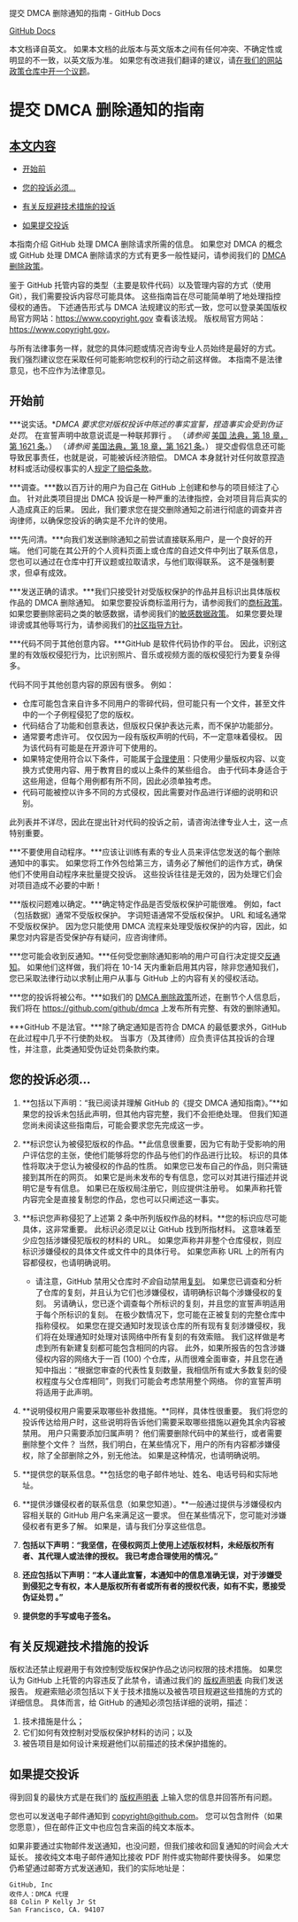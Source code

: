 提交 DMCA 删除通知的指南 - GitHub Docs

[](/cn)[GitHub Docs](/cn)

本文档译自英文。 如果本文档的此版本与英文版本之间有任何冲突、不确定性或明显的不一致，以英文版为准。 如果您有改进我们翻译的建议，请[在我们的网站政策仓库中开一个议题](https://github.com/github/site-policy/issues)。

提交 DMCA 删除通知的指南
==========

[本文内容](/github/site-policy/guide-to-submitting-a-dmca-takedown-notice#in-this-article)
----------

* [开始前](#before-you-start)

* [您的投诉必须...](#your-complaint-must-)

* [有关反规避技术措施的投诉](#complaints-about-anti-circumvention-technology)

* [如果提交投诉](#how-to-submit-your-complaint)

本指南介绍 GitHub 处理 DMCA 删除请求所需的信息。 如果您对 DMCA 的概念或 GitHub 处理 DMCA 删除请求的方式有更多一般性疑问，请参阅我们的 [DMCA 删除政策](/cn/articles/dmca-takedown-policy)。

鉴于 GitHub 托管内容的类型（主要是软件代码）以及管理内容的方式（使用 Git），我们需要投诉内容尽可能具体。 这些指南旨在尽可能简单明了地处理指控侵权的通告。 下述通告形式与 DMCA 法规建议的形式一致，您可以登录美国版权局官方网站：<https://www.copyright.gov> 查看该法规。 版权局官方网站：<https://www.copyright.gov>。

与所有法律事务一样，就您的具体问题或情况咨询专业人员始终是最好的方式。 我们强烈建议您在采取任何可能影响您权利的行动之前这样做。 本指南不是法律意见，也不应作为法律意见。

[](#before-you-start)开始前
----------

***说实话。***DMCA 要求您对版权投诉中陈述的事实宣誓，捏造事实会*受到伪证处罚*。 在宣誓声明中故意说谎是一种联邦罪行 。 （*请参阅* [美国 法典，第 18 章，第 1621 条](https://www.gpo.gov/fdsys/pkg/USCODE-2011-title18/html/USCODE-2011-title18-partI-chap79-sec1621.htm)。） （*请参阅* [美国法典，第 18 章，第 1621 条](https://www.gpo.gov/fdsys/pkg/USCODE-2011-title18/html/USCODE-2011-title18-partI-chap79-sec1621.htm)。） 提交虚假信息还可能导致民事责任，也就是说，可能被诉经济赔偿。 DMCA 本身就针对任何故意捏造材料或活动侵权事实的人[规定了赔偿条款](https://en.wikipedia.org/wiki/Online_Copyright_Infringement_Liability_Limitation_Act#%C2%A7_512(f)_Misrepresentations)。

***调查。***数以百万计的用户为自己在 GitHub 上创建和参与的项目倾注了心血。 针对此类项目提出 DMCA 投诉是一种严重的法律指控，会对项目背后真实的人造成真正的后果。 因此，我们要求您在提交删除通知之前进行彻底的调查并咨询律师，以确保您投诉的确实是不允许的使用。

***先问清。***向我们发送删除通知之前尝试直接联系用户，是一个良好的开端。 他们可能在其公开的个人资料页面上或仓库的自述文件中列出了联系信息，您也可以通过在仓库中打开议题或拉取请求，与他们取得联系。 这不是强制要求，但卓有成效。

***发送正确的请求。***我们只接受针对受版权保护的作品并且标识出具体版权作品的 DMCA 删除通知。 如果您要投诉商标滥用行为，请参阅我们的[商标政策](/cn/articles/github-trademark-policy)。 如果您要删除密码之类的敏感数据，请参阅我们的[敏感数据政策](/cn/articles/github-sensitive-data-removal-policy)。 如果您要处理诽谤或其他辱骂行为，请参阅我们的[社区指导方针](/cn/articles/github-community-guidelines)。

***代码不同于其他创意内容。***GitHub 是软件代码协作的平台。 因此，识别这里的有效版权侵犯行为，比识别照片、音乐或视频方面的版权侵犯行为要复杂得多。

代码不同于其他创意内容的原因有很多。 例如：

* 仓库可能包含来自许多不同用户的零碎代码，但可能只有一个文件，甚至文件中的一个子例程侵犯了您的版权。
* 代码结合了功能和创意表达，但版权只保护表达元素，而不保护功能部分。
* 通常要考虑许可。 仅仅因为一段有版权声明的代码，不一定意味着侵权。 因为该代码有可能是在开源许可下使用的。
* 如果特定使用符合以下条件，可能属于[合理使用](https://www.lumendatabase.org/topics/22)：只使用少量版权内容、以变换方式使用内容、用于教育目的或以上条件的某些组合。 由于代码本身适合于这些用途，但每个用例都有所不同，因此必须单独考虑。
* 代码可能被控以许多不同的方式侵权，因此需要对作品进行详细的说明和识别。

此列表并不详尽，因此在提出针对代码的投诉之前，请咨询法律专业人士，这一点特别重要。

***不要使用自动程序。***应该让训练有素的专业人员来评估您发送的每个删除通知中的事实。 如果您将工作外包给第三方，请务必了解他们的运作方式，确保他们不使用自动程序来批量提交投诉。 这些投诉往往是无效的，因为处理它们会对项目造成不必要的中断！

***版权问题难以确定。***确定特定作品是否受版权保护可能很难。 例如，fact（包括数据）通常不受版权保护。 字词短语通常不受版权保护。 URL 和域名通常不受版权保护。 因为您只能使用 DMCA 流程来处理受版权保护的内容，因此，如果您对内容是否受保护存有疑问，应咨询律师。

***您可能会收到反通知。***任何受您删除通知影响的用户可自行决定提交[反通知](/cn/articles/guide-to-submitting-a-dmca-counter-notice)。 如果他们这样做，我们将在 10-14 天内重新启用其内容，除非您通知我们，您已采取法律行动以求制止用户从事与 GitHub 上的内容有关的侵权活动。

***您的投诉将被公布。***如我们的 [DMCA 删除政策](/cn/articles/dmca-takedown-policy#d-transparency)所述，在删节个人信息后，我们将在 <https://github.com/github/dmca> 上发布所有完整、有效的删除通知。

***GitHub 不是法官。***除了确定通知是否符合 DMCA 的最低要求外，GitHub 在此过程中几乎不行使酌处权。 当事方（及其律师）应负责评估其投诉的合理性，并注意，此类通知受伪证处罚条款约束。

[](#your-complaint-must-)您的投诉必须...
----------

1. **包括以下声明：“我已阅读并理解 GitHub 的《提交 DMCA 通知指南》。”**如果您的投诉未包括此声明，但其他内容完整，我们不会拒绝处理。 但我们知道您尚未阅读这些指南后，可能会要求您先完成这一步。

2. **标识您认为被侵犯版权的作品。**此信息很重要，因为它有助于受影响的用户评估您的主张，使他们能够将您的作品与他们的作品进行比较。 标识的具体性将取决于您认为被侵权的作品的性质。 如果您已发布自己的作品，则只需链接到其所在的网页。 如果它是尚未发布的专有信息，您可以对其进行描述并说明它是专有信息。 如果已在版权局注册它，则应提供注册号。 如果声称托管内容完全是直接复制您的作品，您也可以只阐述这一事实。

3. **标识您声称侵犯了上述第 2 条中所列版权作品的材料。**您的标识应尽可能具体，这非常重要。 此标识必须足以让 GitHub 找到所指材料。 这意味着至少应包括涉嫌侵犯版权的材料的 URL。 如果您声称并非整个仓库侵权，则应标识涉嫌侵权的具体文件或文件中的具体行号。 如果您声称 URL 上的所有内容都侵权，也请明确说明。

   * 请注意，GitHub 禁用父仓库时*不会*自动禁用[复刻](/cn/articles/dmca-takedown-policy#b-what-about-forks-or-whats-a-fork)。 如果您已调查和分析了仓库的复刻，并且认为它们也涉嫌侵权，请明确标识每个涉嫌侵权的复刻。 另请确认，您已逐个调查每个所标识的复刻，并且您的宣誓声明适用于每个所标识的复刻。 在极少数情况下，您可能在正被复刻的完整仓库中指称侵权。 如果您在提交通知时发现该仓库的所有现有复刻涉嫌侵权，我们将在处理通知时处理对该网络中所有复刻的有效索赔。 我们这样做是考虑到所有新建复刻都可能包含相同的内容。 此外，如果所报告的包含涉嫌侵权内容的网络大于一百 (100) 个仓库，从而很难全面审查，并且您在通知中指出：“根据您审查的代表性复刻数量，我相信所有或大多数复刻的侵权程度与父仓库相同”，则我们可能会考虑禁用整个网络。 你的宣誓声明将适用于此声明。

4. **说明侵权用户需要采取哪些补救措施。**同样，具体性很重要。 我们将您的投诉传达给用户时，这些说明将告诉他们需要采取哪些措施以避免其余内容被禁用。 用户只需要添加归属声明？ 他们需要删除代码中的某些行，或者需要删除整个文件？ 当然，我们明白，在某些情况下，用户的所有内容都涉嫌侵权，除了全部删除之外，别无他法。 如果是这种情况，也请明确说明。

5. **提供您的联系信息。**包括您的电子邮件地址、姓名、电话号码和实际地址。

6. **提供涉嫌侵权者的联系信息（如果您知道）。**一般通过提供与涉嫌侵权内容相关联的 GitHub 用户名来满足这一要求。 但在某些情况下，您可能对涉嫌侵权者有更多了解。 如果是，请与我们分享这些信息。

7. **包括以下声明：“我坚信，在侵权网页上使用上述版权材料，未经版权所有者、其代理人或法律的授权。 我已考虑合理使用的情况。”**

8. **还应包括以下声明：“本人谨此宣誓，本通知中的信息准确无误，对于涉嫌受到侵犯之专有权，本人是版权所有者或所有者的授权代表，如有不实，愿接受伪证处罚 。”**

9. **提供您的手写或电子签名。**

[](#complaints-about-anti-circumvention-technology)有关反规避技术措施的投诉
----------

版权法还禁止规避用于有效控制受版权保护作品之访问权限的技术措施。 如果您认为 GitHub 上托管的内容违反了此禁令，请通过我们的 [版权声明表](https://github.com/contact/dmca) 向我们发送报告。 规避索赔必须包括以下关于技术措施以及被告项目规避这些措施的方式的详细信息。 具体而言，给 GitHub 的通知必须包括详细的说明，描述：

1. 技术措施是什么；
2. 它们如何有效控制对受版权保护材料的访问；以及
3. 被告项目是如何设计来规避他们以前描述的技术保护措施的。

[](#how-to-submit-your-complaint)如果提交投诉
----------

得到回复的最快方式是在我们的 [版权声明表](https://github.com/contact/dmca) 上输入您的信息并回答所有问题。

您也可以发送电子邮件通知到 [copyright@github.com](mailto:copyright@github.com)。 您可以包含附件（如果您愿意），但在邮件正文中也应包含来函的纯文本版本。

如果非要通过实物邮件发送通知，也没问题，但我们接收和回复通知的时间会*大大*延长。 接收纯文本电子邮件通知比接收 PDF 附件或实物邮件要快得多。 如果您仍希望通过邮寄方式发送通知，我们的实际地址是：

```
GitHub, Inc
收件人：DMCA 代理
88 Colin P Kelly Jr St
San Francisco, CA. 94107

```
